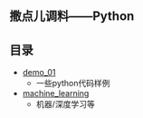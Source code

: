 ## 撒点儿调料——Python

## 目录

- [demo_01](demo_01)
    - 一些python代码样例
- [machine_learning](machine_learning)
    - 机器/深度学习等
